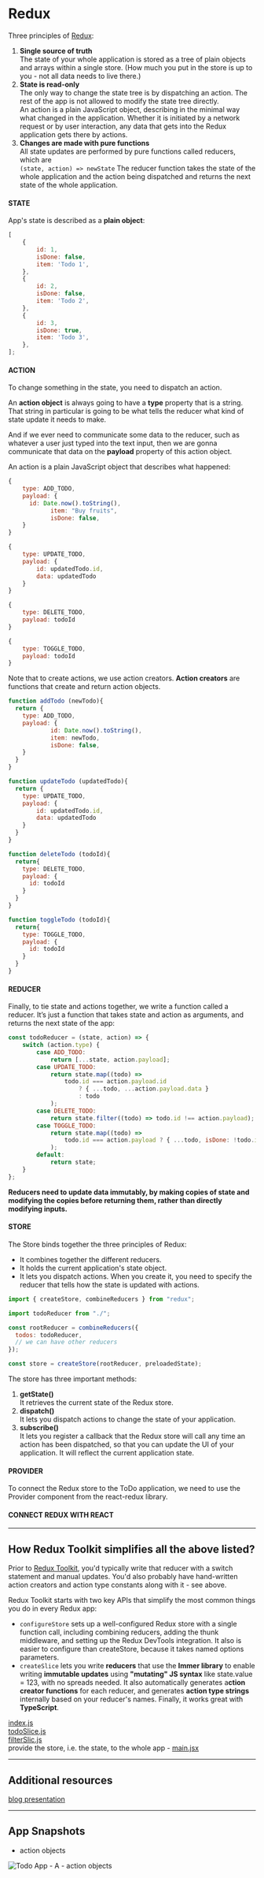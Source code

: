 # Redux

Three principles of [Redux](https://redux.js.org/introduction/getting-started):

1. **Single source of truth**  
   The state of your whole application is stored as a tree of plain objects and arrays within a single store. (How much you put in the store is up to you - not all data needs to live there.)
2. **State is read-only**  
   The only way to change the state tree is by dispatching an action. The rest of the app is not allowed to modify the state tree directly.  
   An action is a plain JavaScript object, describing in the minimal way what changed in the application. Whether it is initiated by a network request or by user interaction, any data that gets into the Redux application gets there by actions.
3. **Changes are made with pure functions**  
   All state updates are performed by pure functions called reducers, which are  
   `(state, action) => newState`
   The reducer function takes the state of the whole application and the action being dispatched and returns the next state of the whole application.

#### STATE

App's state is described as a **plain object**:

```javascript
[
	{
		id: 1,
		isDone: false,
		item: 'Todo 1',
	},
	{
		id: 2,
		isDone: false,
		item: 'Todo 2',
	},
	{
		id: 3,
		isDone: true,
		item: 'Todo 3',
	},
];
```

#### ACTION

To change something in the state, you need to dispatch an action.

An **action object** is always going to have a **type** property that is a string. That string in particular is going to be what tells the reducer what kind of state update it needs to make.

And if we ever need to communicate some data to the reducer, such as whatever a user just typed into the text input, then we are gonna communicate that data on the **payload** property of this action object.

An action is a plain JavaScript object that describes what happened:

```javaScript
{
    type: ADD_TODO,
    payload: {
      id: Date.now().toString(),
			item: "Buy fruits",
			isDone: false,
    }
}

{
    type: UPDATE_TODO,
    payload: {
        id: updatedTodo.id,
        data: updatedTodo
    }
}

{
    type: DELETE_TODO,
    payload: todoId
}

{
    type: TOGGLE_TODO,
    payload: todoId
}
```

Note that to create actions, we use action creators. **Action creators** are functions that create and return action objects.

```javaScript
function addTodo (newTodo){
  return {
    type: ADD_TODO,
    payload: {
			id: Date.now().toString(),
			item: newTodo,
			isDone: false,
    }
  }
}

function updateTodo (updatedTodo){
  return {
    type: UPDATE_TODO,
    payload: {
        id: updatedTodo.id,
        data: updatedTodo
    }
  }
}

function deleteTodo (todoId){
  return{
    type: DELETE_TODO,
    payload: {
      id: todoId
    }
  }
}

function toggleTodo (todoId){
  return{
    type: TOGGLE_TODO,
    payload: {
      id: todoId
    }
  }
}
```

#### REDUCER

Finally, to tie state and actions together, we write a function called a reducer. It’s just a function that takes state and action as arguments, and returns the next state of the app:

```javaScript
const todoReducer = (state, action) => {
	switch (action.type) {
		case ADD_TODO:
			return [...state, action.payload];
		case UPDATE_TODO:
			return state.map((todo) =>
				todo.id === action.payload.id
					? { ...todo, ...action.payload.data }
					: todo
			);
		case DELETE_TODO:
			return state.filter((todo) => todo.id !== action.payload);
		case TOGGLE_TODO:
			return state.map((todo) =>
				todo.id === action.payload ? { ...todo, isDone: !todo.isDone } : todo
			);
		default:
			return state;
	}
};
```

**Reducers need to update data immutably, by making copies of state and modifying the copies before returning them, rather than directly modifying inputs.**

#### STORE

The Store binds together the three principles of Redux:

- It combines together the different reducers.
- It holds the current application's state object.
- It lets you dispatch actions. When you create it, you need to specify the reducer that tells how the state is updated with actions.

```javaScript
import { createStore, combineReducers } from "redux";

import todoReducer from "./";

const rootReducer = combineReducers({
  todos: todoReducer,
  // we can have other reducers
});

const store = createStore(rootReducer, preloadedState);
```

The store has three important methods:

1. **getState()**  
   It retrieves the current state of the Redux store.
2. **dispatch()**  
   It lets you dispatch actions to change the state of your application.
3. **subscribe()**  
   It lets you register a callback that the Redux store will call any time an action has been dispatched, so that you can update the UI of your application. It will reflect the current application state.

#### PROVIDER

To connect the Redux store to the ToDo application, we need to use the Provider component from the react-redux library.

#### CONNECT REDUX WITH REACT

---

## How Redux Toolkit simplifies all the above listed?

Prior to [Redux Toolkit](https://redux-toolkit.js.org/introduction/getting-started), you'd typically write that reducer with a switch statement and manual updates. You'd also probably have hand-written action creators and action type constants along with it - see above.

Redux Toolkit starts with two key APIs that simplify the most common things you do in every Redux app:

- `configureStore` sets up a well-configured Redux store with a single function call, including combining reducers, adding the thunk middleware, and setting up the Redux DevTools integration. It also is easier to configure than createStore, because it takes named options parameters.
- `createSlice` lets you write **reducers** that use the **Immer library** to enable writing **immutable updates** using **"mutating" JS syntax** like state.value = 123, with no spreads needed. It also automatically generates a**ction creator functions** for each reducer, and generates **action type strings** internally based on your reducer's names. Finally, it works great with **TypeScript**.

[index.js](./src/store/index.js)  
[todoSlice.js](./src/store/slices/todoSlice.js)  
[filterSlic.js](./src/store/slices/filterSlice.js)  
provide the store, i.e. the state, to the whole app - [main.jsx](./src/main.jsx)

---

## Additional resources

[blog presentation](https://blog.isquaredsoftware.com/presentations/react-redux-ts-intro-2020-12/#/72)

---

## App Snapshots

- action objects

![Todo App - A - action objects](/appSnapshots/Selection_334-action-objects.png)
